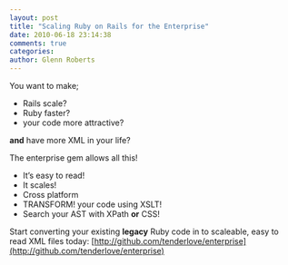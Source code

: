 ```yaml
---
layout: post
title: "Scaling Ruby on Rails for the Enterprise"
date: 2010-06-18 23:14:38
comments: true
categories:
author: Glenn Roberts
---
```


You want to make;

* Rails scale?
* Ruby faster?
* your code more attractive?

**and** have more XML in your life?

The enterprise gem allows all this!

* It’s easy to read!
* It scales!
* Cross platform
* TRANSFORM! your code using XSLT!
* Search your AST with XPath **or** CSS!

Start converting your existing **legacy** Ruby code in to scaleable, easy to read XML files today: [http://github.com/tenderlove/enterprise](http://github.com/tenderlove/enterprise)
